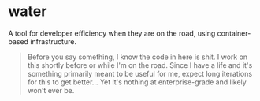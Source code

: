 # water

A tool for developer efficiency when they are on the road, using container-based infrastructure.

> Before you say something, I know the code in here is shit. I work on this shortly before or while I'm on the road.
> Since I have a life and it's something primarily meant to be useful for me, expect long iterations for this to get
> better... Yet it's nothing at enterprise-grade and likely won't ever be.
